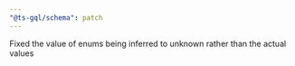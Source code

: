 ```yaml
---
"@ts-gql/schema": patch
---
```


Fixed the value of enums being inferred to unknown rather than the actual values
